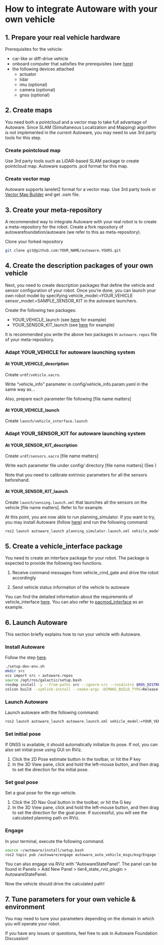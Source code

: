 # How to integrate Autoware with your own vehicle

## 1. Prepare your real vehicle hardware

Prerequisites for the vehicle:

- car-like or diff-drive vehicle
- onboard computer that satisfies the prerequisites (see [here](https://autowarefoundation.github.io/autoware-documentation/main/installation/autoware/source-installation/#prerequisites))
- the following devices attached
  - actuator
  - lidar
  - imu (optional)
  - camera (optional)
  - gnss (optional)

## 2. Create maps

You need both a pointcloud and a vector map to take full advantage of Autoware. Since SLAM (Simultaneous Localization and Mapping) algorithm is not implemented in the current Autoware, you may need to use 3rd party tools for this step.

### Create pointcloud map

Use 3rd party tools such as LiDAR-based SLAM package to create pointcloud map. Autoware supports .pcd format for this map.

### Create vector map

Autoware supports lanelet2 format for a vector map. Use 3rd party tools or [Vector Map Builder](https://tools.tier4.jp/) and get .osm file.

## 3. Create your meta-repository

A recommended way to integrate Autoware with your real robot is to create a meta-repository for the robot. Create a fork repository of autowarefoundation/autoware (we refer to this as meta-repository).

Clone your forked repository

```bash
git clone git@github.com:YOUR_NAME/autoware.YOURS.git
```

## 4. Create the description packages of your own vehicle

Next, you need to create description packages that define the vehicle and sensor configuration of your robot.
Once you’re done, you can launch your own robot model by specifying vehicle_model:=YOUR_VEHICLE sensor_model:=SAMPLE_SENSOR_KIT in the autoware launchers.

Create the following two packages:

- YOUR_VEHICLE_launch (see [here](https://github.com/autowarefoundation/sample_vehicle_launch) for example)
- YOUR_SENSOR_KIT_launch (see [here](https://github.com/autowarefoundation/sample_sensor_kit_launch) for example)

It is recommended you write the above two packages in `autoware.repos` file of your meta-repository.

### Adapt YOUR_VEHICLE for autoware launching system

#### At YOUR_VEHICLE_description

Create `urdf/vehicle.xacro`.

Write “vehicle_info” parameter in config/vehicle_info.param.yaml in the same way as...

Also, prepare each parameter file following [file name matters]

#### At YOUR_VEHICLE_launch

Create `launch/vehicle_interface.launch`

### Adapt YOUR_SENSOR_KIT for autoware launching system

#### At YOUR_SENSOR_KIT_description

Create `urdf/sensors.xacro` [file name matters]

Write each parameter file under config/ directory [file name matters] (See )

Note that you need to calibrate extrinsic parameters for all the sensors beforehand.

#### At YOUR_SENSOR_KIT_launch

Create `launch/sensing.launch.xml` that launches all the sensors on the vehicle [file name matters]. Refer to for example.

At this point, you are now able to run planning_simulator.
If you want to try, you may install Autoware (follow [here](https://autowarefoundation.github.io/autoware-documentation/main/installation/autoware/)) and run the following command:

```bash
ros2 launch autoware_launch planning_simulator.launch.xml vehicle_model:=YOUR_VEHICLE sensor_kit:=YOUR_SENSOR_KIT map_path:=/PATH/TO/YOUR/MAP
```

## 5. Create a vehicle_interface package

You need to create an interface package for your robot.
The package is expected to provide the following two functions.

1. Receive command messages from vehicle_cmd_gate and drive the robot accordingly

2. Send vehicle status information of the vehicle to autoware

You can find the detailed information about the requirements of vehicle_interface [here](https://autowarefoundation.github.io/autoware-documentation/main/design/autoware-interfaces/components/vehicle-interface/).
You can also refer to [pacmod_interface](https://github.com/tier4/pacmod_interface) as an example.

## 6. Launch Autoware

This section briefly explains how to run your vehicle with Autoware.

### Install Autoware

Follow the step [here](https://autowarefoundation.github.io/autoware-documentation/pr-86/installation/autoware/).

```bash
./setup-dev-env.sh
mkdir src
vcs import src < autoware.repos
source /opt/ros/galactic/setup.bash
rosdep install -y --from-paths src --ignore-src --rosdistro $ROS_DISTRO
colcon build --symlink-install --cmake-args -DCMAKE_BUILD_TYPE=Release
```

### Launch Autoware

Launch autoware with the following command:

```bash
ros2 launch autoware_launch autoware.launch.xml vehicle_model:=YOUR_VEHICLE sensor_kit:=YOUR_SENSOR_KIT map_path:=/PATH/TO/YOUR/MAP
```

### Set initial pose

If GNSS is available, it should automatically initialize its pose.
If not, you can also set initial pose using GUI on RViz.

1. Click the 2D Pose estimate button in the toolbar, or hit the P key
2. In the 3D View pane, click and hold the left-mouse button, and then drag to set the direction for the initial pose.

### Set goal pose

Set a goal pose for the ego vehicle.

1. Click the 2D Nav Goal button in the toolbar, or hit the G key
2. In the 3D View pane, click and hold the left-mouse button, and then drag to set the direction for the goal pose.
   If successful, you will see the calculated planning path on RViz.

### Engage

In your terminal, execute the following command.

```bash
source ~/autoware/install/setup.bash
ros2 topic pub /autoware/engage autoware_auto_vehicle_msgs/msg/Engage "engage: true" -1
```

You can also engage via RViz with "AutowareStatePanel".
The panel can be found in Panels > Add New Panel > tier4_state_rviz_plugin > AutowareStatePanel.

Now the vehicle should drive the calculated path!

## 7. Tune parameters for your own vehicle & environment

You may need to tune your parameters depending on the domain in which you will operate your robot.

If you have any issues or questions, feel free to ask in Autoware Foundation Discussion!
